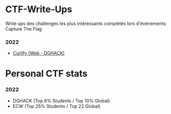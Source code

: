 # CTF-Write-Ups

Write ups des challenges les plus intéressants complétés lors d'événements Capture The Flag

### 2022 

- <a href="https://github.com/xStrat0S/CTF-Write-Ups/blob/main/Curlify.md">Curlify (Web - DGHACK)</a>

# Personal CTF stats

### 2022

- DGHACK (Top 6% Students / Top 10% Global)
- ECW (Top 25% Students / Top 22 Global)

